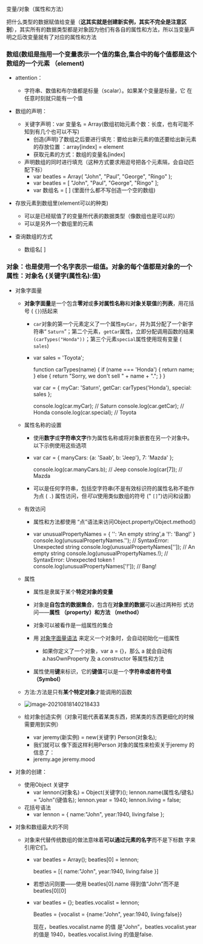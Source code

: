 变量/对象（属性和方法）

把什么类型的数据赋值给变量（**这其实就是创建新实例，其实不完全是注意区别**），其实所有的数据类型都是对象因为他们有各自的属性和方法，所以当变量声明之后改变量就有了对应的属性和方法

### 数组(数组是指用一个变量表示一个值的集合,集合中的每个值都是这个数组的一个元素 （element)

- attention：
  - 字符串、数值和布尔值都是标量（scalar）。如果某个变量是标量，它
    在任意时刻就只能有一个值

- 数组的声明：
  - 关键字声明：var 变量名 = Array(数组初始元素个数：长度，也有可能不知到有几个也可以不写)
    - 创造(声明)了数组之后要进行填充：要给出新元素的值还要给出新元素的存放位置  ：array[index] = element
    - 获取元素的方式：数组的变量名[index]
  - 声明数组的同时进行填充（这种方式要求用逗号把各个元素隔，会自动匹配下标）
    - var beatles = Array( "John", "Paul", "George", "Ringo" );
    - var beatles = [ "John", "Paul", "George", "Ringo" ];
    - var 数组名 = [ ] (里面什么都不写创造一个空的数组)

- 存放元素到数组里(element可以的种类)
  - 可以是已经赋值了的变量所代表的数据类型（像数组也是可以的）
  - 可以是另外一个数组里的元素

- 查询数组的方式

  - 数组名[ ]

  

  

### 对象：也是使用一个名字表示一组值。对象的每个值都是对象的一个属性：对象名 {关键字(属性名):值}

- 对象字面量

  - **对象字面量**是一个包含**零对**或**多对属性名称**和**对象关联值**的**列表**，用花括号 ( `{}`)括起来

    - `car`对象的第一个元素定义了一个属性`myCar`，并为其分配了一个新字符串“ `Saturn`”；第二个元素，`getCar`属性，立即分配调用函数的结果`(carTypes("Honda"))`；第三个元素`special`属性使用现有变量 ( `sales`)

    - var sales = 'Toyota';

      function carTypes(name) {
        if (name === 'Honda') {
          return name;
        } else {
          return "Sorry, we don't sell " + name + ".";
        }
      }

      var car = { myCar: 'Saturn', getCar: carTypes('Honda'), special: sales };

      console.log(car.myCar);   // Saturn
      console.log(car.getCar);  // Honda
      console.log(car.special); // Toyota

  - 属性名称的设置

    - 使用**数字**或**字符串文字**作为属性名称或将对象嵌套在另一个对象中。以下示例使用这些选项

    - var car = { manyCars: {a: 'Saab', b: 'Jeep'}, 7: 'Mazda' };

      console.log(car.manyCars.b); // Jeep
      console.log(car[7]); // Mazda

    - 可以是任何字符串，包括空字符串(不是有效标识符的属性名称不能作为点 ( `.`) 属性访问，但*可以*使用类似数组的符号 (" `[]`")访问和设置)

      

  - 有效访问

    - 属性和方法都使用 “点”语法来访问Object.property/Object.method()

    - var unusualPropertyNames = {
        '': 'An empty string',a
        '!': 'Bang!'
      }
      console.log(unusualPropertyNames.'');   // SyntaxError: Unexpected string
      console.log(unusualPropertyNames['']);  // An empty string
      console.log(unusualPropertyNames.!);    // SyntaxError: Unexpected token !
      console.log(unusualPropertyNames['!']); // Bang!

  - 属性

    - 属性是隶属于某个**特定对象的变量**

    - 对象是**自包含的数据集合**，包含在**对象里的数据**可以通过两种形
      式访问——**属性 （property）和方法 （method）**

    - 对象可以被看作是一组属性的集合
    - 用 [对象字面量语法](https://developer.mozilla.org/en-US/JavaScript/Guide/Values,_variables,_and_literals#object_literals) 来定义一个对象时，会自动初始化一组属性
      - 如果你定义了一个对象，var a = {}，那么 a 就会自动有 a.hasOwnProperty 及 a.constructor 等属性和方法
    - 属性使用**键**来标识，它的**键值**可以是一个**字符串或者符号值（Symbol）**

  - 方法:方法是只有**某个特定对象**才能调用的函数

  - ![image-20210818140218433](C:\Users\wenyi.lu\AppData\Roaming\Typora\typora-user-images\image-20210818140218433.png)

  - 给对象创造实例（对象可能代表着某类东西，把某类的东西更细化的时候需要用到实例）

    - var jeremy(新实例) = new(关键字) Person(对象名);
    - 我们就可以
      像下面这样利用Person 对象的属性来检索关于jeremy 的信息了：
    - jeremy.age
      jeremy.mood

    

- 对象的创建：

  - 使用Object 关键字
    - var lennon(对象名) = Object(关键字)();
      lennon.name(属性名/键名) = "John"(键值名);
      lennon.year = 1940;
      lennon.living = false;
  - 花括号语法
    - var lennon = { name:"John", year:1940, living:false };

- 对象和数组最大的不同

  - 对象来代替传统数组的做法意味着**可以通过元素的名字**而不是下标数
    字来引用它们。

    - var beatles = Array();
      beatles[0] = lennon;

      beatles = [{ name:"John", year:1940, living:false }]

    - 若想访问则要——使用 beatles[0].name 得到值“John”而不是beatles[0][0]

    - var beatles = {};
      beatles.vocalist = lennon;

      Beatles = {vocalist = {name:"John", year:1940, living:false}}

      现在，beatles.vocalist.name 的值
      是“John”，beatles.vocalist.year 的值是
      1940，beatles.vocalist.living 的值是false.

      

    

    

    

    

    

    

    

    

    

    

    

    

    

    

    

    

    

    